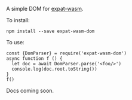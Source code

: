 A simple DOM for [expat-wasm](https://github.com/hildjj/expat-wasm).

To install:

    npm install --save expat-wasm-dom

To use:

    const {DomParser} = require('expat-wasm-dom')
    async function f () {
      let doc = await DomParser.parse('<foo/>')
      console.log(doc.root.toString())
    }
    f()

Docs coming soon.
